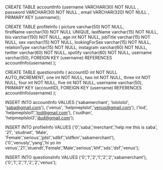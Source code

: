CREATE TABLE accountInfo (username VARCHAR(30) NOT NULL , password VARCHAR(30) NOT NULL , email VARCHAR(320) NOT NULL , PRIMARY KEY (username));

CREATE TABLE profileInfo (
    picture varchar(50) NOT NULL,   	
    firstName varchar(10) NOT NULL UNIQUE,
    lastName varchar(15) NOT NULL,
	bio varchar(150) NOT NULL,
	age int NOT NULL,
	jobTitle varchar(15) NOT NULL,
	sex varchar(15) NOT NULL,
	lookingForSex varchar(15) NOT NULL,
    relationType varchar(15) NOT NULL,
	instagram varchar(60) NOT NULL,
	twitter varchar(60) NOT NULL,
	spotify varchar(60) NOT NULL,
    username varchar(50),
    FOREIGN KEY (username) REFERENCES accountInfo(username)
);




CREATE TABLE questionsInfo (
	accountID int NOT NULL AUTO_INCREMENT, 
    one int NOT NULL,
    two int NOT NULL,
    three int NOT NULL,
    four int NOT NULL,
    five int NOT NULL,
    username varchar(50),
	PRIMARY KEY (accountID),
 	FOREIGN KEY (username) REFERENCES accountInfo(username)
);



INSERT INTO accountInfo VALUES ('sabamerchant', 'lolololol', 'saba@gmail.com'), ('venus', 'helpmeplslol','venus@gmail.com'), ('lod', 'helpmeplslol1','lod@gmail.com'), ('sudhan', 'helpmeplslol3','dud@gmail.com');

INSERT INTO profileInfo VALUES ('0','saba','merchant','help me this is saba', '21', 'studnwt', 'Male', 'Female','serious','jjdsl','sdlkf','sldfkm','sabamerchant'), ('0','venusly','yang','hi yo im venus','21','stuendt','Female','Male','serious','khf','sds','dsf','venus');

INSERT INTO questionsInfo VALUES ('0','1','2','1','2','2','sabamerchant'), ('0','1','2','1','2','2','venus');
